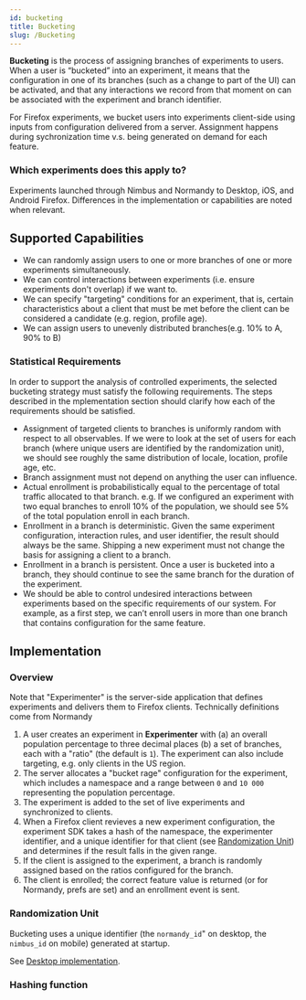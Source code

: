 ```yaml
---
id: bucketing
title: Bucketing
slug: /Bucketing
---
```


**Bucketing** is the process of assigning branches of experiments to users. When a user is “bucketed” into an experiment, it means that the configuration in one of its branches (such as a change to part of the UI) can be activated, and that any interactions we record from that moment on can be associated with the experiment and branch identifier.

For Firefox experiments, we bucket users into experiments client-side using inputs from configuration delivered from a server. Assignment happens during sychronization time v.s. being generated on demand for each feature.

### Which experiments does this apply to?

Experiments launched through Nimbus and Normandy to Desktop, iOS, and Android Firefox. Differences in the implementation or capabilities are noted when relevant.

## Supported Capabilities

- We can randomly assign users to one or more branches of one or more experiments simultaneously.
- We can control interactions between experiments (i.e. ensure experiments don't overlap) if we want to.
- We can specify "targeting" conditions for an experiment, that is, certain characteristics about a client that must be met before the client can be considered a candidate (e.g. region, profile age).
- We can assign users to unevenly distributed branches(e.g. 10% to A, 90% to B)

### Statistical Requirements

In order to support the analysis of controlled experiments, the selected bucketing strategy must satisfy the following requirements. The steps described in the mplementation section should clarify how each of the requirements should be satisfied.

- Assignment of targeted clients to branches is uniformly random with respect to all observables. If we were to look at the set of users for each branch (where unique users are identified by the randomization unit), we should see roughly the same distribution of locale, location, profile age, etc.
- Branch assignment must not depend on anything the user can influence.
- Actual enrollment is probabilistically equal to the percentage of total traffic allocated to that branch. e.g. If we configured an experiment with two equal branches to enroll 10% of the population, we should see 5% of the total population enroll in each branch.
- Enrollment in a branch is deterministic. Given the same experiment configuration, interaction rules, and user identifier, the result should always be the same. Shipping a new experiment must not change the basis for assigning a client to a branch.
- Enrollment in a branch is persistent. Once a user is bucketed into a branch, they should continue to see the same branch for the duration of the experiment.
- We should be able to control undesired interactions between experiments based on the specific requirements of our system. For example, as a first step, we can’t enroll users in more than one branch that contains configuration for the same feature.

## Implementation

### Overview

Note that "Experimenter" is the server-side application that defines experiments and delivers them to Firefox clients. Technically definitions come from Normandy

1. A user creates an experiment in **Experimenter** with (a) an overall population percentage to three decimal places (b) a set of branches, each with a "ratio" (the default is `1`). The experiment can also include targeting, e.g. only clients in the US region.
2. The server allocates a "bucket rage" configuration for the experiment, which includes a namespace and a range between `0` and `10 000` representing the population percentage.
3. The experiment is added to the set of live experiments and synchronized to clients.
4. When a Firefox client revieves a new experiment configuration, the experiment SDK takes a hash of the namespace, the experimenter identifier, and a unique identifier for that client (see [Randomization Unit](#randomization-unit)) and determines if the result falls in the given range.
5. If the client is assigned to the experiment, a branch is randomly assigned based on the ratios configured for the branch.
6. The client is enrolled; the correct feature value is returned (or for Normandy, prefs are set) and an enrollment event is sent.

### Randomization Unit

Bucketing uses a unique identifier (the `normandy_id`" on desktop, the `nimbus_id` on mobile) generated at startup.

See [Desktop implementation](https://searchfox.org/mozilla-central/source/toolkit/components/utils/ClientEnvironment.jsm#99).

### Hashing function
